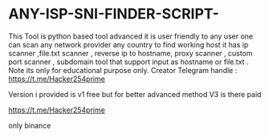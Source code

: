 # ANY-ISP-SNI-FINDER-SCRIPT-
This Tool is python based tool advanced it is user friendly to any user one can scan any network provider any country to find working host it has ip scanner ,file.txt scanner , reverse ip to hostname, proxy scanner , custom port scanner , subdomain tool that support input as hostname or file.txt . Note its only for educational purpose only.
Creator Telegram handle : https://t.me/Hacker254prime

Version i provided is v1 free but for better advanced method V3 is there paid 

https://t.me/Hacker254prime

only binance 

